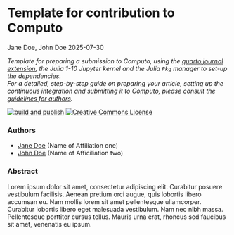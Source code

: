 # Template for contribution to Computo
Jane Doe, John Doe
2025-07-30

*Template for preparing a submission to Computo, using the [quarto
journal
extension](https://github.com/computorg/computo-quarto-extension), the
Julia 1-10 Jupyter kernel and the Julia `Pkg` manager to set-up the
dependencies.  
For a detailed, step-by-step guide on preparing your article, setting up
the continuous integration and submitting it to Computo, please consult
the [guidelines for
authors](https://computo-journal.org/site/guidelines-authors.html).*

[![build and
publish](https://github.com/computorg/template-computo-julia/actions/workflows/build.yml/badge.svg)](https://github.com/computorg/template-computo-julia/actions/workflows/build.yml)
[![Creative Commons
License](https://i.creativecommons.org/l/by/4.0/80x15.png)](http://creativecommons.org/licenses/by/4.0/)

### Authors

- [Jane Doe](https://janedoe.someplace.themoon.org) (Name of Affiliation
  one)
- [John Doe](https://johndoe.someplace.themoon.org) (Name of
  Afficiliation two)

### Abstract

Lorem ipsum dolor sit amet, consectetur adipiscing elit. Curabitur
posuere vestibulum facilisis. Aenean pretium orci augue, quis lobortis
libero accumsan eu. Nam mollis lorem sit amet pellentesque ullamcorper.
Curabitur lobortis libero eget malesuada vestibulum. Nam nec nibh massa.
Pellentesque porttitor cursus tellus. Mauris urna erat, rhoncus sed
faucibus sit amet, venenatis eu ipsum.
